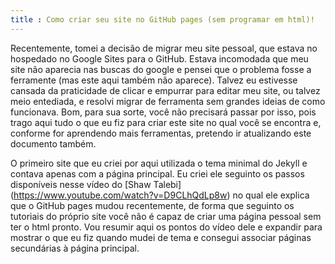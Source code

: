 ```yaml
---
title : Como criar seu site no GitHub pages (sem programar em html)!
---
```


Recentemente, tomei a decisão de migrar meu site pessoal, que estava no hospedado no Google Sites para o GitHub. Estava incomodada que meu site não aparecia nas buscas do google e pensei que o problema fosse a ferramente (mas este aqui também não aparece). Talvez eu estivesse cansada da praticidade de clicar e empurrar para editar meu site, ou talvez meio entediada, e resolvi migrar de ferramenta sem grandes ideias de como funcionava. Bom, para sua sorte, você não precisará passar por isso, pois trago aqui tudo o que eu fiz para criar este site no qual você se encontra e, conforme for aprendendo mais ferramentas, pretendo ir atualizando este documento também. 

O primeiro site que eu criei por aqui utilizada o tema minimal do Jekyll e contava apenas com a página principal. Eu criei ele seguinto os passos disponíveis nesse vídeo do [Shaw Talebi]
(https://www.youtube.com/watch?v=D9CLhQdLp8w) no qual ele explica que o GitHub pages mudou recentemente, de forma que seguinto os tutoriais do próprio site você não é capaz de criar uma página pessoal sem ter o html pronto. Vou resumir aqui os pontos do vídeo dele e expandir para mostrar o que eu fiz quando mudei de tema e consegui associar páginas secundárias à página principal. 
